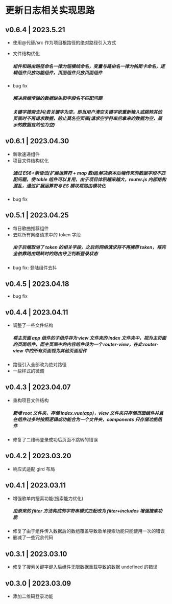 # 更新日志相关实现思路

## v0.6.4 | 2023.5.21

- 使用@代替/src 作为项目根路径的绝对路径引入方式
- 文件结构优化

  ##### 组件和路由路径命名一律为短横线命名，变量与路由名一律为帕斯卡命名，逻辑组件只放功能组件，页面组件只放页面组件

- bug fix

  ##### 解决后端传输的数据缺失和字段名不匹配问题

  ##### 关键字搜索去抖(若关键字为空，即当用户清空关键字欲重新输入或跳转其他页面时不再请求数据，防止莫名空页面(请求空字符串后拿来的数据为空，展示的数据自然也为空)

## v0.6.1 | 2023.04.30

- 新歌速递组件
- 项目文件结构优化
  ##### 通过 ES6+新语法(扩展运算符 + map 数组)解决原本后端传来的数据字段不匹配问题，使 table 组件可以复用，由于项目体积越来越大，router.js 内部结构混乱，通过扩展运算符与 ES 模块将路由模块化
- bug fix

## v0.5.1 | 2023.04.25

- 每日歌曲推荐组件
- 去除所有网络请求中的 token 字段
  ##### 由于后端取消了 token 的相关字段，之后的网络请求将不再携带 token，将完全依靠路由跳转时的路由守卫判断登录状态
- bug fix: 登陆组件去抖

## v0.4.5 | 2023.04.18

- bug fix

## v0.4.4 | 2023.04.11

- 调整了一些文件结构
  ##### 将主页面 app 组件的子组件存为 view 文件夹的 index 文件夹中，视为主页面的页面组件，而主页面中的内容组件设为一个 router-view，在此 router-view 中的所有页面视为其他页面组件
- 路径引入全部改为绝对路径
- 一些样式的微调

## v0.4.3 | 2023.04.07

- 重构项目文件结构
  ##### 新增 root 文件夹，存储 index.vue(app)，view 文件夹只存储页面组件并且在组件过多时按照逻辑或功能合为一个文件夹，components 只存储功能组件
- 修复了二维码登录成功后页面不跳转的错误

## v0.4.2 | 2023.03.20

- 响应式适配
  gird 布局

## v0.4.1 | 2023.03.11

- 增强歌单内搜索功能(搜索能力优化)
  ##### 由原来的 filter 方法构成的字符串模式匹配改为 filter+includes 增强搜索功能
- 修复了由于组件传入数据后的数组覆盖导致歌单搜索功能只能使用一次的错误
- 删减了一些冗余代码

## v0.3.1 | 2023.03.10

- 修复了搜索关键字键入后组件无限数据重载导致的数据 undefined 的错误

## v0.3.0 | 2023.03.09

- 添加二维码登录功能
